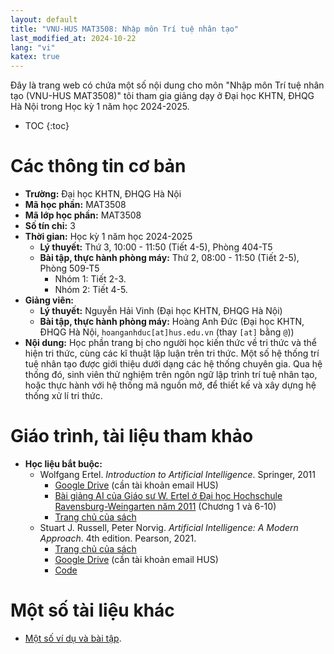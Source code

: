 ```yaml
---
layout: default
title: "VNU-HUS MAT3508: Nhập môn Trí tuệ nhân tạo"
last_modified_at: 2024-10-22
lang: "vi"
katex: true
---
```


<div class="alert alert-info" markdown="1">
Đây là trang web có chứa một số nội dung cho môn "Nhập môn Trí tuệ nhân tạo (VNU-HUS MAT3508)" tôi tham gia giảng dạy ở Đại học KHTN, ĐHQG Hà Nội trong Học kỳ 1 năm học 2024-2025.

* TOC
{:toc}
</div>

# Các thông tin cơ bản
 
* **Trường:** Đại học KHTN, ĐHQG Hà Nội
* **Mã học phần:** MAT3508
* **Mã lớp học phần:** MAT3508
* **Số tín chỉ:** 3
* **Thời gian:** Học kỳ 1 năm học 2024-2025
  * **Lý thuyết:** Thứ 3, 10:00 - 11:50 (Tiết 4-5), Phòng 404-T5
  * **Bài tập, thực hành phòng máy:** Thứ 2, 08:00 - 11:50 (Tiết 2-5), Phòng 509-T5
    * Nhóm 1: Tiết 2-3.
    * Nhóm 2: Tiết 4-5.
* **Giảng viên:**
  * **Lý thuyết:** Nguyễn Hải Vinh (Đại học KHTN, ĐHQG Hà Nội)
  * **Bài tập, thực hành phòng máy:** Hoàng Anh Đức (Đại học KHTN, ĐHQG Hà Nội, `hoanganhduc[at]hus.edu.vn` (thay `[at]` bằng `@`))
* **Nội dung:** Học phần trang bị cho người học kiến thức về tri thức và thể hiện tri thức, cùng các kĩ thuật lập luận trên tri thức. Một số hệ thống trí tuệ nhân tạo được giới thiệu dưới dạng các hệ thống chuyên gia. Qua hệ thống đó, sinh viên thử nghiệm trên ngôn ngữ lập trình trí tuệ nhân tạo, hoặc thực hành với hệ thống mã nguồn mở, để thiết kế và xây dựng hệ thống xử lí tri thức.

# Giáo trình, tài liệu tham khảo

* **Học liệu bắt buộc:**
  * Wolfgang Ertel. *Introduction to Artificial Intelligence*. Springer, 2011
    * [Google Drive](https://drive.google.com/file/d/125k0TQ63aYAWEoGfITfdnbGiwZA-WQMo/) (cần tài khoản email HUS)
    * [Bài giảng AI của Giáo sư  W. Ertel ở Đại học Hochschule Ravensburg-Weingarten năm 2011](https://www.youtube.com/playlist?list=PL39B5D3AFC249556A) (Chương 1 và 6-10) 
    * [Trang chủ của sách](http://www.hs-weingarten.de/~ertel/de/b%C3%BCcher/artificial%20intelligence)
  * Stuart J. Russell, Peter Norvig. *Artificial Intelligence: A Modern Approach*. 4th edition. Pearson, 2021.
    * [Trang chủ của sách](https://aima.cs.berkeley.edu)
    * [Google Drive](https://drive.google.com/file/d/1DcyyfFyLyGho4o9V4gZK3gO8Akx_9APi/) (cần tài khoản email HUS)
    * [Code](https://github.com/aimacode)

# Một số tài liệu khác

* [Một số ví dụ và bài tập](https://github.com/hoanganhduc/VNU-HUS-MAT3508/).
